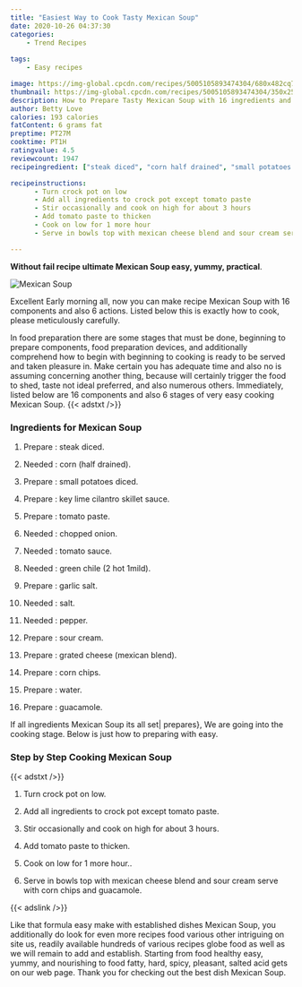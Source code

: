```yaml
---
title: "Easiest Way to Cook Tasty Mexican Soup"
date: 2020-10-26 04:37:30
categories:
    - Trend Recipes
    
tags:
    - Easy recipes

image: https://img-global.cpcdn.com/recipes/5005105893474304/680x482cq70/mexican-soup-recipe-main-photo.jpg
thumbnail: https://img-global.cpcdn.com/recipes/5005105893474304/350x250cq70/mexican-soup-recipe-main-photo.jpg
description: How to Prepare Tasty Mexican Soup with 16 ingredients and 6 stages of easy cooking.
author: Betty Love
calories: 193 calories
fatContent: 6 grams fat
preptime: PT27M
cooktime: PT1H
ratingvalue: 4.5
reviewcount: 1947
recipeingredient: ["steak diced", "corn half drained", "small potatoes diced", "key lime cilantro skillet sauce", "tomato paste", "chopped onion", "tomato sauce", "green chile 2 hot 1mild", "garlic salt", "salt", "pepper", "sour cream", "grated cheese mexican blend", "corn chips", "water", "guacamole"]

recipeinstructions: 
      - Turn crock pot on low 
      - Add all ingredients to crock pot except tomato paste 
      - Stir occasionally and cook on high for about 3 hours 
      - Add tomato paste to thicken 
      - Cook on low for 1 more hour 
      - Serve in bowls top with mexican cheese blend and sour cream serve with corn chips and guacamole

---
```




**Without fail recipe ultimate Mexican Soup easy, yummy, practical**. 


![Mexican Soup](https://img-global.cpcdn.com/recipes/5005105893474304/680x482cq70/mexican-soup-recipe-main-photo.jpg "Mexican Soup")




Excellent Early morning all, now you can make recipe Mexican Soup with 16 components and also 6 actions. Listed below this is exactly how to cook, please meticulously carefully.

In food preparation there are some stages that must be done, beginning to prepare components, food preparation devices, and additionally comprehend how to begin with beginning to cooking is ready to be served and taken pleasure in. Make certain you has adequate time and also no is assuming concerning another thing, because will certainly trigger the food to shed, taste not ideal preferred, and also numerous others. Immediately, listed below are 16 components and also 6 stages of very easy cooking Mexican Soup.
{{< adstxt />}}

### Ingredients for Mexican Soup


1. Prepare  : steak diced.

1. Needed  : corn (half drained).

1. Prepare  : small potatoes diced.

1. Prepare  : key lime cilantro skillet sauce.

1. Prepare  : tomato paste.

1. Needed  : chopped onion.

1. Needed  : tomato sauce.

1. Needed  : green chile (2 hot 1mild).

1. Prepare  : garlic salt.

1. Needed  : salt.

1. Needed  : pepper.

1. Prepare  : sour cream.

1. Prepare  : grated cheese (mexican blend).

1. Prepare  : corn chips.

1. Prepare  : water.

1. Prepare  : guacamole.



If all ingredients Mexican Soup its all set| prepares}, We are going into the cooking stage. Below is just how to preparing with easy.

### Step by Step Cooking Mexican Soup

{{< adstxt />}}


1. Turn crock pot on low.



1. Add all ingredients to crock pot except tomato paste.



1. Stir occasionally and cook on high for about 3 hours.



1. Add tomato paste to thicken.



1. Cook on low for 1 more hour..



1. Serve in bowls top with mexican cheese blend and sour cream serve with corn chips and guacamole.





{{< adslink />}}

Like that formula easy make with established dishes Mexican Soup, you additionally do look for even more recipes food various other intriguing on site us, readily available hundreds of various recipes globe food as well as we will remain to add and establish. Starting from food healthy easy, yummy, and nourishing to food fatty, hard, spicy, pleasant, salted acid gets on our web page. Thank you for checking out the best dish Mexican Soup.
